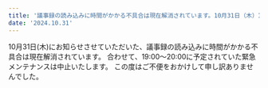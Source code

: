 ```yaml
---
title: '議事録の読み込みに時間がかかる不具合は現在解消されています。10月31日（木）19:00～20:00に予定されていた緊急メンテナンスは中止いたします'
date: '2024.10.31'
---
```


10月31日(木)にお知らせさせていただいた、議事録の読み込みに時間がかかる不具合は現在解消されています。
合わせて、19:00～20:00に予定されていた緊急メンテナンスは中止いたします。
この度はご不便をおかけして申し訳ありませんでした。
